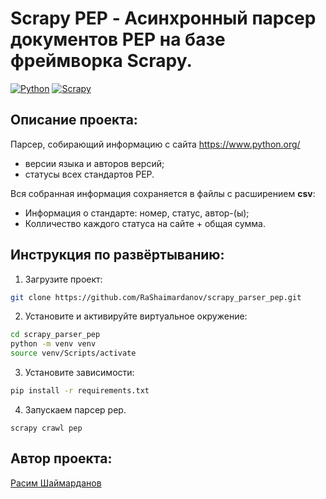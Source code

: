# Scrapy PEP - Асинхронный парсер документов PEP на базе фреймворка Scrapy.

[![Python](https://img.shields.io/badge/-Python-464646?style=flat&logo=Python&logoColor=ffffff&color=013220)](https://www.python.org/)
[![Scrapy](https://img.shields.io/badge/-Scrapy-464646?style=flat&logo=Scrapy&logoColor=ffffff&color=013220)](https://scrapy.org/)

## Описание проекта:

Парсер, собирающий информацию с сайта https://www.python.org/
- версии языка и авторов версий;
- статусы всех стандартов PEP.

Вся собранная информация сохраняется в файлы с расширением **csv**:
- Информация о стандарте: номер, статус, автор-(ы);
- Колличество каждого статуса на сайте + общая сумма.

## Инструкция по развёртыванию:
1. Загрузите проект:
```bash
git clone https://github.com/RaShaimardanov/scrapy_parser_pep.git
```
2. Установите и активируйте виртуальное окружение:
```bash
cd scrapy_parser_pep
python -m venv venv
source venv/Scripts/activate
```
3. Установите зависимости:
```bash
pip install -r requirements.txt
```
4. Запускаем парсер pep.
```
scrapy crawl pep
```


## Автор проекта:
[Расим Шаймарданов](https://github.com/RaShaimardanov)